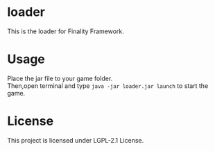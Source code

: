 # loader   
This is the loader for Finality Framework.

# Usage
Place the jar file to your game folder.  
Then,open terminal and type `java -jar loader.jar launch` to start the game.

# License
This project is licensed under LGPL-2.1 License.
